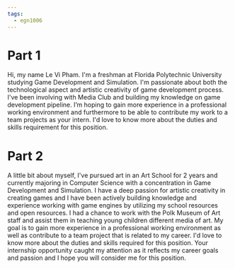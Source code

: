 ```yaml
---
tags:
  - egn1006
---
```


# Part 1
Hi, my name Le Vi Pham. I'm a freshman at Florida Polytechnic University studying Game Development and Simulation. I'm passionate about both the technological aspect and artistic creativity of game development process. I've been involving with Media Club and building my knowledge on game development pipeline. I’m hoping to gain more experience in a professional working environment and furthermore to be able to contribute my work to a team projects as your intern. I'd love to know more about the duties and skills requirement for this position. 
# Part 2
A little bit about myself, I've pursued art in an Art School for 2 years and currently majoring in Computer Science with a concentration in Game Development and Simulation.  I have a deep passion for artistic creativity in creating games and I have been actively building knowledge and experience working with game engines by utilizing my school resources and open resources. I had a chance to work with the Polk Museum of Art staff and assist them in teaching young children different media of art. My goal is to gain more experience in a professional working environment as well as contribute to a team project that is related to my career. I'd love to know more about the duties and skills required for this position.  Your internship opportunity caught my attention as it reflects my career goals and passion and I hope you will consider me for this position.
